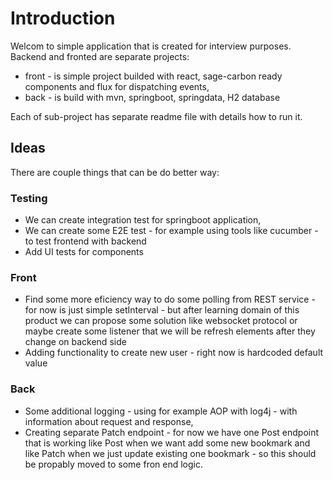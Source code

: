 # Introduction

Welcom to simple application that is created for interview purposes. Backend and fronted are separate projects:

- front - is simple project builded with react, sage-carbon ready components and flux for dispatching events,
- back - is build with mvn, springboot, springdata, H2 database

Each of sub-project has separate readme file with details how to run it.

## Ideas

There are couple things that can be do better way:

### Testing

- We can create integration test for springboot application,
- We can create some E2E test - for example using tools like cucumber - to test frontend with backend
- Add UI tests for components

### Front

- Find some more eficiency way to do some polling from REST service - for now is just simple setInterval - but after
learning domain of this product we can propose some solution like websocket protocol or maybe create some listener
that we will be refresh elements after they change on backend side
- Adding functionality to create new user - right now is hardcoded default value

### Back

- Some additional logging - using for example AOP with log4j - with information about request and response,
- Creating separate Patch endpoint - for now we have one Post endpoint that is working like Post when we want add
some new bookmark and like Patch when we just update existing one bookmark - so this should be propably moved to some
fron end logic.
